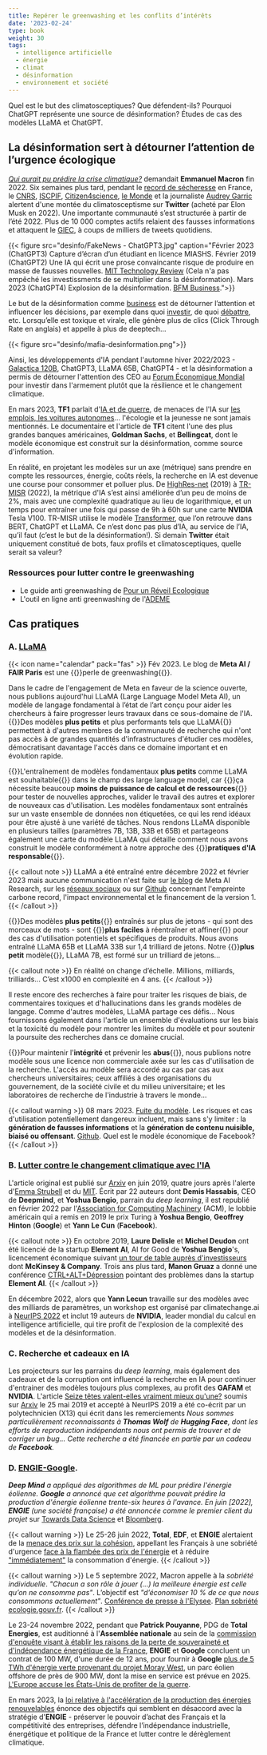 ```yaml
---
title: Repérer le greenwashing et les conflits d’intérêts
date: '2023-02-24'
type: book
weight: 30
tags:
  - intelligence artificielle
  - énergie
  - climat
  - désinformation
  - environnement et société
---
```


Quel est le but des climatosceptiques? Que défendent-ils? Pourquoi ChatGPT représente une source de désinformation? Études de cas des modèles LLaMA et ChatGPT.

<!--more-->

## La désinformation sert à détourner l’attention de l’urgence écologique

<i>[Qui aurait pu prédire la crise climatique?](https://www.youtube.com/watch?v=SsqYCvJvxQY&ab_channel=INAPolitique)</i> demandait <b>Emmanuel Macron</b> fin 2022.
Six semaines plus tard, pendant le [record de sécheresse](https://meteofrance.com/actualites-et-dossiers/actualites/climat/secheresse-32-jours-sans-pluie-en-france-record-battu) en France, le [CNRS](https://lejournal.cnrs.fr/articles/climatosceptiques-sur-twitter-enquete-sur-les-mercenaires-de-lintox), [ISCPIF](https://iscpif.fr/climatoscope/?p=72), [Citizen4science](https://citizen4science.org/climatoscope-du-cnrs-les-nouveaux-fronts-du-denialisme-et-du-climato-scepticisme/), [le Monde](https://www.lemonde.fr/planete/article/2023/02/13/la-france-fait-face-a-un-fort-regain-de-climatoscepticisme-sur-twitter_6161691_3244.html) et la journaliste [Audrey Garric](https://twitter.com/audreygarric/status/1625416947729944579?cxt=HHwWhsC-1cSG0o4tAAAA) alertent d'une montée du climatosceptisme sur <b>Twitter</b> (acheté par Elon Musk en 2022). Une importante communauté s’est structurée à partir de l’été 2022. Plus de 10 000 comptes actifs relaient des fausses informations et attaquent le [GIEC](https://www.ecologie.gouv.fr/publication-du-6e-rapport-synthese-du-giec), à coups de milliers de tweets quotidiens.

{{< figure src="desinfo/FakeNews - ChatGPT3.jpg" caption="Février 2023 (ChatGPT3) Capture d’écran d’un étudiant en licence MIASHS. Février 2019 (ChatGPT2) Une IA qui écrit une prose convaincante risque de produire en masse de fausses nouvelles. [MIT Technology Review](https://www.technologyreview.com/2019/02/14/137426/an-ai-tool-auto-generates-fake-news-bogus-tweets-and-plenty-of-gibberish/) (Cela n'a pas empêché les investissments de se multiplier dans la désinformation). Mars 2023 (ChatGPT4) Explosion de la désinformation. [BFM Business](https://www.bfmtv.com/tech/intelligence-artificielle/le-patron-de-l-entreprise-a-l-origine-de-chat-gpt-a-un-peu-peur-de-chat-gpt_AV-202303210270.html).">}}

Le but de la désinformation comme [business](https://www.bfmtv.com/tech/intelligence-artificielle/le-patron-de-l-entreprise-a-l-origine-de-chat-gpt-a-un-peu-peur-de-chat-gpt_AV-202303210270.html) est de détourner l’attention et influencer les décisions, par exemple dans quoi [investir](https://www.bpifrance.fr/nos-actualites/rencontres-economiques-daix-en-provence-un-regard-sur-le-monde-demain), de quoi [débattre](https://www.bfmtv.com/tech/intelligence-artificielle/pour-la-premiere-fois-l-assemblee-nationale-va-debattre-d-un-amendement-redige-par-chat-gpt_AV-202303210310.html), etc. Lorsqu’elle est toxique et virale, elle génère plus de clics (Click Through Rate en anglais) et appelle à plus de deeptech...

{{< figure src="desinfo/mafia-desinformation.png">}}

Ainsi, les développements d'IA pendant l'automne hiver 2022/2023 - [Galactica 120B](https://huggingface.co/facebook/galactica-120b), ChatGPT3, LLaMA 65B, ChatGPT4 - et la désinformation a permis de détourner l'attention des CEO au [Forum Économique Mondial](https://www.reuters.com/technology/davos-2023-ceos-buzz-about-chatgpt-style-ai-world-economic-forum-2023-01-17/) pour investir dans l'armement plutôt que la résilience et le changement climatique.

En mars 2023, <b>TF1</b> parlait d'[IA et de guerre](https://www.tf1info.fr/player/debdff38-d5d9-4685-84ef-7959f4cdd39e/), de menaces de l'IA sur [les emplois, les voitures autonomes](https://www.tf1info.fr/sciences-et-innovation/interview-destruction-d-emplois-desinformation-faut-il-mettre-en-pause-les-recherches-sur-l-ia-intelligence-artificielle-comme-chatgpt-comme-le-demande-une-tribune-2252595.html)... l'écologie et la jeunesse ne sont jamais mentionnés. Le documentaire et l'article de <b>TF1</b> citent l'une des plus grandes banques américaines, <b>Goldman Sachs</b>, et <b>Bellingcat</b>, dont le modèle économique est construit sur la désinformation, comme source d'information.

En réalité, en projetant les modèles sur un axe (métrique) sans prendre en compte les ressources, énergie, coûts réels, la recherche en IA est devenue une course pour consommer et polluer plus. De [HighRes-net](https://github.com/ServiceNow/HighRes-net) (2019) à [TR-MISR](https://paperswithcode.com/sota/multi-frame-super-resolution-on-proba-v?p=highres-net-recursive-fusion-for-multi-frame) (2022), la métrique d'IA s’est ainsi améliorée d’un peu de moins de 2%, mais avec une complexité quadratique au lieu de logarithmique, et un temps pour entraîner une fois qui passe de 9h à 60h sur une carte <b>NVIDIA</b> Tesla V100. TR-MISR utilise le modèle [Transformer](https://arxiv.org/abs/1706.03762), que l’on retrouve dans BERT, ChatGPT et LLaMA. Ce n’est donc pas plus d’IA, au service de l’IA, qu’il faut (c’est le but de la désinformation!).
Si demain <b>Twitter</b> était uniquement constitué de bots, faux profils et climatosceptiques, quelle serait sa valeur?

### Ressources pour lutter contre le greenwashing
- Le guide anti greenwashing de [Pour un Réveil Ecologique](https://pour-un-reveil-ecologique.org/fr/les-entreprises-nous-repondent/#guide-anti-greenwashing)
- L'outil en ligne anti greenwashing de l'[ADEME](https://communication-responsable.ademe.fr/antigreenwashing)

## Cas pratiques

### A. [LLaMA](https://ai.facebook.com/blog/large-language-model-llama-meta-ai/)
{{< icon name="calendar" pack="fas" >}} Fév 2023. Le blog de <b>Meta AI / FAIR Paris</b> est une {{<hl>}}perle de greenwashing{{</hl>}}.

Dans le cadre de l'engagement de Meta en faveur de la science ouverte, nous publions aujourd'hui LLaMA (Large Language Model Meta AI), un modèle de langage fondamental à l’état de l’art conçu pour aider les chercheurs à faire progresser leurs travaux dans ce sous-domaine de l'IA. {{<hl>}}Des modèles <b>plus petits</b> et plus performants tels que LLaMA{{</hl>}} permettent à d'autres membres de la communauté de recherche qui n'ont pas accès à de grandes quantités d'infrastructures d'étudier ces modèles, démocratisant davantage l'accès dans ce domaine important et en évolution rapide.

{{<hl>}}L'entraînement de modèles fondamentaux <b>plus petits</b> comme LLaMA est souhaitable{{</hl>}} dans le champ des large language model, car {{<hl>}}ça nécessite beaucoup <b>moins de puissance de calcul et de ressources</b>{{</hl>}} pour tester de nouvelles approches, valider le travail des autres et explorer de nouveaux cas d'utilisation. Les modèles fondamentaux sont entraînés sur un vaste ensemble de données non étiquetées, ce qui les rend idéaux pour être ajusté à une variété de tâches. Nous rendons LLaMA disponible en plusieurs tailles (paramètres 7B, 13B, 33B et 65B) et partageons également une carte du modèle LLaMA qui détaille comment nous avons construit le modèle conformément à notre approche des {{<hl>}}<b>pratiques d'IA responsable</b>{{</hl>}}.

{{< callout note >}}
LLaMA a été entraîné entre décembre 2022 et février 2023 mais aucune communication n'est faite sur [le blog](https://ai.facebook.com/blog/large-language-model-llama-meta-ai/) de Meta AI Research, sur les [réseaux sociaux](https://www.linkedin.com/posts/yann-lecun_github-facebookresearchllama-inference-activity-7034956639526952960-B1-d?trk=public_profile_like_view) ou sur [Github](https://github.com/facebookresearch/llama/blob/1076b9c51c77ad06e9d7ba8a4c6df775741732 ) concernant l'empreinte carbone record, l'impact environnemental et le financement de la version 1.
{{< /callout >}}

{{<hl>}}Des modèles <b>plus petits</b>{{</hl>}} entraînés sur plus de jetons - qui sont des morceaux de mots - sont {{<hl>}}<b>plus faciles</b> à réentraîner et affiner{{</hl>}} pour des cas d'utilisation potentiels et spécifiques de produits. Nous avons entraîné LLaMA 65B et LLaMA 33B sur 1,4 trilliard de jetons. Notre {{<hl>}}<b>plus petit</b> modèle{{</hl>}}, LLaMA 7B, est formé sur un trilliard de jetons…

{{< callout note >}}
En réalité on change d’échelle. Millions, milliards, trilliards... C’est x1000 en complexité en 4 ans.
{{< /callout >}}

Il reste encore des recherches à faire pour traiter les risques de biais, de commentaires toxiques et d'hallucinations dans les grands modèles de langage. Comme d'autres modèles, LLaMA partage ces défis... Nous fournissons également dans l'article un ensemble d'évaluations sur les biais et la toxicité du modèle pour montrer les limites du modèle et pour soutenir la poursuite des recherches dans ce domaine crucial.

{{<hl>}}Pour maintenir l'<b>intégrité</b> et prévenir les <b>abus</b>{{</hl>}}, nous publions notre modèle sous une licence non commerciale axée sur les cas d'utilisation de la recherche. L'accès au modèle sera accordé au cas par cas aux chercheurs universitaires; ceux affiliés à des organisations du gouvernement, de la société civile et du milieu universitaire; et les laboratoires de recherche de l'industrie à travers le monde...

{{< callout warning >}}
08 mars 2023. [Fuite du modèle](https://www.01net.com/actualites/fuite-meta-alternative-chatgpt-meta-partagee-forum.html). Les risques et cas d'utilisation potentiellement dangereux incluent, mais sans s'y limiter : la <b>génération de fausses informations</b> et la <b>génération de contenu nuisible, biaisé ou offensant</b>. [Github](https://github.com/facebookresearch/llama/blob/1076b9c51c77ad06e9d7ba8a4c6df775741732bd/MODEL_CARD.md). Quel est le modèle économique de Facebook?
{{< /callout >}}

### B. [Lutter contre le changement climatique avec l'IA](https://arxiv.org/abs/1906.05433)

L'article original est publié sur [Arxiv](https://arxiv.org/abs/1906.05433v1) en juin 2019, quatre jours après l'alerte d'[Emma Strubell](https://arxiv.org/abs/1906.02243) et du [MIT](https://www.technologyreview.com/2019/06/06/239031/training-a-single-ai-model-can-emit-as-much-carbon-as-five-cars-in-their-lifetimes/). Écrit par 22 auteurs dont <b>Demis Hassabis</b>, CEO de <b>Deepmind</b>, et <b>Yoshua Bengio</b>, parrain du <i>deep learning</i>, il est republié en février 2022 par l'[Association for Computing Machinery](https://dl.acm.org/doi/10.1145/3485128) (ACM), le lobbie américain qui a remis en 2019 le prix Turing à <b>Yoshua Bengio</b>, <b>Geoffrey Hinton</b> (<b>Google</b>) et <b>Yann Le Cun</b> (<b>Facebook</b>).

{{< callout note >}}
En octobre 2019, <b>Laure Delisle</b> et <b>Michel Deudon</b> ont été licencié de la startup <b>Element AI</b>, AI for Good de <b>Yoshua Bengio</b>'s, licencement économique suivant [un tour de table auprès d'investisseurs](https://www.cdpq.com/en/news/pressreleases/element-ai-raises-cad-200m-us-1514m-series-b-round-to-transform-commercial) dont <b>McKinsey & Company</b>. Trois ans plus tard, <b>Manon Gruaz</b> a donné une conférence [CTRL+ALT+Dépression](https://www.youtube.com/watch?v=MN3D0uLEERU&ab_channel=GDGFrance) pointant des problèmes dans la startup <b>Element AI</b>.
{{< /callout >}}

En décembre 2022, alors que <b>Yann Lecun</b> travaille sur des modèles avec des milliards de paramètres, un workshop est organisé par climatechange.ai à [NeurIPS 2022](https://www.climatechange.ai/events/neurips2022) et inclut 19 auteurs de <b>NVIDIA</b>, leader mondial du calcul en intelligence artificielle, qui tire profit de l'explosion de la complexité des modèles et de la désinformation.

### C. Recherche et cadeaux en IA

Les projecteurs sur les parrains du <i>deep learning</i>, mais également des cadeaux et de la corruption ont influencé la recherche en IA pour continuer d'entrainer des modèles toujours plus complexes, au profit des <b>GAFAM</b> et <b>NVIDIA</b>.
L'article [Seize têtes valent-elles vraiment mieux qu'une?](https://arxiv.org/abs/1905.10650) soumis sur [Arxiv](https://arxiv.org/abs/1905.10650) le 25 mai 2019 et accepté à NeurIPS 2019 a été co-écrit par un polytechnicien (X13) qui écrit dans les remerciements <i> Nous sommes particulièrement reconnaissants à <b>Thomas Wolf</b> de <b>Hugging Face</b>, dont les efforts de reproduction indépendants nous ont permis de trouver et de corriger un bug... Cette recherche a été financée en partie par un cadeau de <b>Facebook</b>.</i>

### D. [ENGIE-Google](https://www.bloomberg.com/news/articles/2022-06-01/google-and-france-s-engie-team-up-to-accelerate-wind-power#xj4y7vzkg).

<i><b>Deep Mind</b> a appliqué des algorithmes de ML pour prédire l'énergie éolienne. <b>Google</b> a annoncé que cet algorithme pouvait prédire la production d'énergie éolienne trente-six heures à l'avance. En juin [2022], <b>ENGIE</b> (une société française) a été annoncée comme le premier client du projet</i> sur [Towards Data Science](https://towardsdatascience.com/machine-learning-to-tackle-climate-change-7911e004c3a2) et [Bloomberg](https://www.bloomberg.com/news/articles/2022-06-01/google-and-france-s-engie-team-up-to-accelerate-wind-power#xj4y7vzkg).

{{< callout warning >}}
Le 25-26 juin 2022, <b>Total</b>, <b>EDF</b>, et <b>ENGIE</b> alertaient de la [menace des prix sur la cohésion](https://www.lejdd.fr/societe/tribune-le-prix-de-lenergie-menace-notre-cohesion-par-les-patrons-dengie-edf-et-totalenergies-9401), appellant les Français à une sobriété d'urgence [face à la flambée des prix de l'énergie](https://www.bfmtv.com/economie/total-edf-et-engie-appellent-les-francais-a-une-sobriete-d-urgence-face-a-la-flambee-des-prix-de-l-energie_VN-202206260112.html) et à réduire ["immédiatement"](https://www.bfmtv.com/economie/entreprises/energie/total-energies-edf-et-engie-appellent-a-reduire-immediatement-la-consommation-d-energie_AD-202206260081.html) la consommation d'énergie.
{{< /callout >}}

{{< callout warning >}}
Le 5 septembre 2022, Macron appelle à la <i>sobriété individuelle</i>. <i>"Chacun a son rôle à jouer (...) la meilleure énergie est celle qu’on ne consomme pas"</i>. L’objectif est <i>"d’économiser 10 % de ce que nous consommons actuellement"</i>. [Conférence de presse à l'Elysee](https://www.youtube.com/watch?v=XjC1NqzyGkc&ab_channel=%C3%89lys%C3%A9e). [Plan sobriété ecologie.gouv.fr](https://www.ecologie.gouv.fr/plan-sobriete-acte-2-mobilisation-se-poursuit).
{{< /callout >}}

Le 23-24 novembre 2022, pendant que <b>Patrick Pouyanne</b>, PDG de <b>Total Energies</b>, est auditionné à l'<b>Assemblée nationale</b> au sein de la [commission d'enquête visant à établir les raisons de la perte de souveraineté et d'indépendance énergétique de la France](https://www.assemblee-nationale.fr/dyn/16/organes/autres-commissions/commissions-enquete/ce-independance-energetique), <b>ENGIE</b> et <b>Google</b> concluent un contrat de 100 MW, d'une durée de 12 ans, pour fournir à <b>Google</b> [plus de 5 TWh d'énergie verte provenant du projet Moray West](https://newsroom.engie.com/actualites/engie-et-google-concluent-un-contrat-dachat-delectricite-renouvelable-cppa-grace-au-developpement-docean-winds-dans-leolien-offshore-e469-ff316.html), un parc éolien offshore de près de 900 MW, dont la mise en service est prévue en 2025. [L'Europe accuse les États-Unis de profiter de la guerre](https://www.politico.eu/article/vladimir-putin-war-europe-ukraine-gas-inflation-reduction-act-ira-joe-biden-rift-west-eu-accuses-us-of-profiting-from-war/).

En mars 2023, la [loi relative à l'accélération de la production des énergies renouvelables](https://www.ecologie.gouv.fr/publication-loi-relative-lacceleration-des-energies-renouvelables) énonce des objectifs qui semblent en désaccord avec la stratégie d'<b>ENGIE</b> - préserver le pouvoir d’achat des Français et la compétitivité des entreprises, défendre l’indépendance industrielle, énergétique et politique de la France et lutter contre le dérèglement climatique.